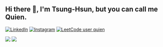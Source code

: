 ## Hi there 👋, I'm Tsung-Hsun, but you can call me Quien.

 [![LinkedIn](https://img.shields.io/badge/LinkedIn-%230077B5.svg?logo=linkedin&logoColor=white)](https://linkedin.com/in/quien697) 
 [![Instagram](https://img.shields.io/badge/Instagram-%23E4405F.svg?logo=Instagram&logoColor=white)](https://instagram.com/quien697)
 [![LeetCode user quien](https://img.shields.io/badge/dynamic/json?style=flat&labelColor=black&color=%23ffa116&label=Solved&query=solvedOverTotal&url=https%3A%2F%2Fleetcode-badge.vercel.app%2Fapi%2Fusers%2Fquien&logo=leetcode&logoColor=yellow)](https://leetcode.com/quien/)

![](https://github-readme-stats.vercel.app/api?username=quien697&theme=blue-green&hide_border=false&include_all_commits=false&count_private=false&show_icons=true&hide=contribs)
![](https://github-readme-stats.vercel.app/api/top-langs/?username=quien697&theme=blue-green&hide_border=false&include_all_commits=false&count_private=false&layout=compact)
